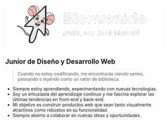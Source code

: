 ![Bienvenido](img/Bienvenido_copia.png)


## Junior de Diseño y Desarrollo Web
> Cuando no estoy codificando, me encontrarás viendo series, paseando o leyendo como un ratón de biblioteca.

- Siempre estoy aprendiendo, experimentando con nuevas tecnologías.
- Soy un entusiasta del aprendizaje continuo y me fascina explorar las últimas tendencias en front-end y back-end.
- Mi objetivo es construir productos web que sean tanto visualmente atractivos como robustos en su funcionalidad.
- Siempre abierto a colaborar en nuevas ideas y oportunidades.